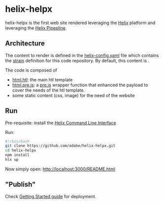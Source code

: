 # helix-helpx

helix-helpx is the first web site rendered leveraging the [Helix](https://github.com/adobe/project-helix) platform and leveraging the [Helix Pipepline](https://github.com/adobe/helix-pipeline).

## Architecture

The content to render is defined in the [helix-config.yaml](./helix-config.yaml) file which contains the [strain](https://github.com/adobe/project-helix/tree/master/prototypes#strains) definition for this code repository. By default, this content is [](https://github.com/Adobe-Marketing-Cloud/reactor-user-docs).

The code is composed of

* [html.htl](./src/html.htl): the main htl template
* [html.pre.js](./src/html.pre.js): a [pre.js](https://github.com/adobe/helix-pipeline#optional-the-wrapper-function) wrapper function that enhanced the payload to cover the needs of the htl template.
* some static content (css, image) for the need of the website

## Run

Pre-requisite: install the [Helix Command Line Interface](https://github.com/adobe/helix-cli)

Run:

```bash
#!/bin/bash
git clone https://github.com/adobe/helix-helpx.git
cd helix-helpx
npm install
hlx up
```

Now simply open: [http://localhost:3000/README.html](http://localhost:3000/README.html)

## "Publish"

Check [Getting Started guide](https://github.com/adobe/project-helix/blob/master/getting-started.md) for deployment.
